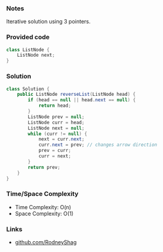 ### Notes

Iterative solution using 3 pointers.

### Provided code

```java
class ListNode {
    ListNode next;
}
```

### Solution

```java
class Solution {
    public ListNode reverseList(ListNode head) {
        if (head == null || head.next == null) {
            return head;
        }
        ListNode prev = null;
        ListNode curr = head;
        ListNode next = null;
        while (curr != null) {
            next = curr.next;
            curr.next = prev; // changes arrow direction
            prev = curr;
            curr = next;
        }
        return prev;
    }
}
```

### Time/Space Complexity

- Time Complexity: O(n)
- Space Complexity: O(1)

### Links

- [github.com/RodneyShag](https://github.com/RodneyShag)
